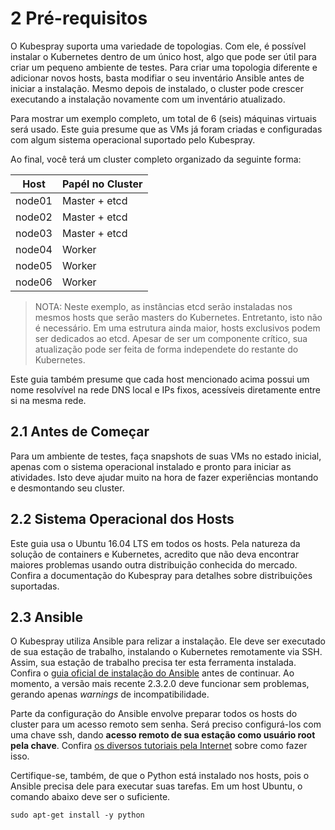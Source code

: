 # 2 Pré-requisitos

O Kubespray suporta uma variedade de topologias. Com ele, é possível instalar o Kubernetes dentro de um único host, algo que pode ser útil para criar um pequeno ambiente de testes. Para criar uma topologia diferente e adicionar novos hosts, basta modifiar o seu inventário Ansible antes de iniciar a instalação. Mesmo depois de instalado, o cluster pode crescer executando a instalação novamente com um inventário atualizado.

Para mostrar um exemplo completo, um total de 6 (seis) máquinas virtuais será usado. Este guia presume que as VMs já foram criadas e configuradas com algum sistema operacional suportado pelo Kubespray.

Ao final, você terá um cluster completo organizado da seguinte forma:

| Host     | Papél no Cluster |
| -------- | -------- |
| node01   | Master + etcd |
| node02   | Master + etcd |
| node03   | Master + etcd |
| node04   | Worker |
| node05   | Worker |
| node06   | Worker |

> NOTA: Neste exemplo, as instâncias etcd serão instaladas nos mesmos hosts que serão masters do Kubernetes. Entretanto, isto não é necessário. Em uma estrutura ainda maior, hosts exclusivos podem ser dedicados ao etcd. Apesar de ser um componente crítico, sua atualização pode ser feita de forma independete do restante do Kubernetes.

Este guia também presume que cada host mencionado acima possui um nome resolvível na rede DNS local e IPs fixos, acessíveis diretamente entre si na mesma rede.

## 2.1 Antes de Começar

Para um ambiente de testes, faça snapshots de suas VMs no estado inicial, apenas com o sistema operacional instalado e pronto para iniciar as atividades. Isto deve ajudar muito na hora de fazer experiências montando e desmontando seu cluster.

## 2.2 Sistema Operacional dos Hosts

Este guia usa o Ubuntu 16.04 LTS em todos os hosts. Pela natureza da solução de containers e Kubernetes, acredito que não deva encontrar maiores problemas usando outra distribuição conhecida do mercado. Confira a documentação do Kubespray para detalhes sobre distribuições suportadas.

## 2.3 Ansible
O Kubespray utiliza Ansible para relizar a instalação. Ele deve ser executado de sua estação de trabalho, instalando o Kubernetes remotamente via SSH. Assim, sua estação de trabalho precisa ter esta ferramenta instalada. Confira o [guia oficial de instalação do Ansible](http://docs.ansible.com/ansible/latest/intro_installation.html) antes de continuar. Ao momento, a versão mais recente 2.3.2.0 deve funcionar sem problemas, gerando apenas _warnings_ de incompatibilidade.

Parte da configuração do Ansible envolve preparar todos os hosts do cluster para um acesso remoto sem senha. Será preciso configurá-los com uma chave ssh, dando **acesso remoto de sua estação como usuário root pela chave**. Confira [os diversos tutoriais pela Internet](https://www.google.com.br/search?q=ssh+chave+sem+senha&oq=ssh+chave+sem+senha&aqs=chrome..69i57j0l5.5311j0j9&sourceid=chrome&ie=UTF-8) sobre como fazer isso.

Certifique-se, também, de que o Python está instalado nos hosts, pois o Ansible precisa dele para executar suas tarefas. Em um host Ubuntu, o comando abaixo deve ser o suficiente.

```
sudo apt-get install -y python
```

